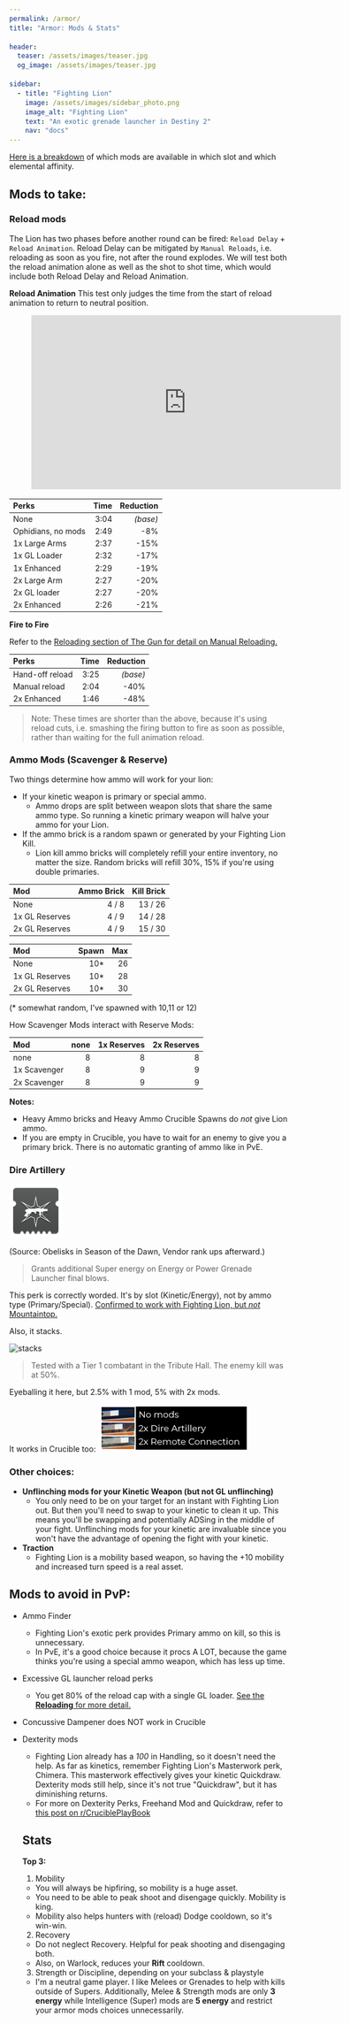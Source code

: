 ```yaml
---
permalink: /armor/
title: "Armor: Mods & Stats"

header:
  teaser: /assets/images/teaser.jpg
  og_image: /assets/images/teaser.jpg

sidebar:
  - title: "Fighting Lion"
    image: /assets/images/sidebar_photo.png
    image_alt: "Fighting Lion"
    text: "An exotic grenade launcher in Destiny 2"
    nav: "docs"
---
```


[Here is a breakdown](https://i.imgur.com/hixbrKA.jpg) of which mods are available in which slot and which elemental affinity.

## Mods to take:

### Reload mods

The Lion has two phases before another round can be fired: `Reload Delay` + `Reload Animation`. Reload Delay can be mitigated by  `Manual Reloads`, i.e. reloading as soon as you fire, not after the round explodes. We will test both the reload animation alone as well as the shot to shot time, which would include both Reload Delay and Reload Animation.


**Reload Animation**
This test only judges the time from the start of reload animation to return to neutral position.

<figure class="video_container">
  <iframe width="560" height="315" src="https://www.youtube.com/embed/V2PZj-Wz0VQ" frameborder="0" allow="accelerometer; autoplay; encrypted-media; gyroscope; picture-in-picture" allowfullscreen></iframe>
</figure>

| Perks       	| Time  	| Reduction |
|:-----------  	|-------:	|---------:	|
| None        	| 3:04   	| _(base)_  |
| Ophidians, no mods   	| 2:49  	| -8%      	|
| 1x Large Arms  | 2:37  	| -15%     	|
| 1x GL Loader  | 2:32  	| -17%     	|
| 1x Enhanced   | 2:29  	| -19%     	|
| 2x Large Arm  | 2:27  	| -20%     	|
| 2x GL loader  | 2:27  	| -20%     	|
| 2x Enhanced   | 2:26  	| -21%     	|

**Fire to Fire**

Refer to the [Reloading section of The Gun for detail on Manual Reloading.](/the_gun/#reloading)

| Perks       	| Time  	| Reduction |
|:-----------  	|-------:	|---------:	|
| Hand-off reload | 3:25  	| _(base)_  |
| Manual reload   | 2:04  	| -40%  	|
| 2x Enhanced   | 1:46  	| -48%  	|

> Note: These times are shorter than the above, because it's using reload cuts, i.e. smashing the firing button to fire as soon as possible, rather than waiting for the full animation reload.

### Ammo Mods (Scavenger & Reserve)

Two things determine how ammo will work for your lion:
- If your kinetic weapon is primary or special ammo.
    - Ammo drops are split between weapon slots that share the same ammo type. So running a kinetic primary weapon will halve your ammo for your Lion.
- If the ammo brick is a random spawn or generated by your Fighting Lion Kill.
    - Lion kill ammo bricks will completely refill your entire inventory, no matter the size. Random bricks will refill 30%, 15% if you're using double primaries.


| Mod           	| Ammo Brick | Kill Brick |
|:---------------	|	-------:	|------------:	|
| None          	| 4 / 8 | 13 / 26 |
| 1x GL Reserves  	| 4 / 9 | 14 / 28 |
| 2x GL  Reserves  	| 4 / 9 |  15 / 30 |


| Mod           	| Spawn 	| Max 	|
|:---------------	|-------:	|-----:	|
| None          	| 10*    	| 26    	|
| 1x GL Reserves  	| 10*    	|  28   	|
| 2x GL Reserves  	| 10*    	|  30   	|

 (* somewhat random, I've spawned with 10,11 or 12)

How Scavenger Mods interact with Reserve Mods:

|  Mod         	| none 	| 1x Reserves 	| 2x Reserves 	|
|:--------------	|------:	|-------------:	|-------------:	|
| none         	| 8    	| 8           	| 8           	|
| 1x Scavenger 	| 8    	| 9           	| 9           	|
| 2x Scavenger 	| 8    	| 9           	| 9           	|

**Notes:**
- Heavy Ammo bricks and Heavy Ammo Crucible Spawns do _not_ give Lion ammo.
- If you are empty in Crucible, you have to wait for an enemy to give you a primary brick. There is no automatic granting of ammo like in PvE.

### Dire Artillery
![Dire Artillery](/assets/images/dire_artillery.png)

(Source: Obelisks in Season of the Dawn, Vendor rank ups afterward.)
>Grants additional Super energy on Energy or Power Grenade Launcher final blows.

This perk is correctly worded. It's by slot (Kinetic/Energy), not by ammo type (Primary/Special). [Confirmed to work with Fighting Lion, but _not_ Mountaintop.](https://thumbs.gfycat.com/UnderstatedMarvelousIrukandjijellyfish-mobile.mp4)

Also, it stacks.

![stacks](https://cdn.discordapp.com/attachments/647452715441717248/654820665467338752/unknown.png)
> Tested with a Tier 1 combatant in the Tribute Hall. The enemy kill was at 50%.

Eyeballing it here, but 2.5% with 1 mod, 5% with 2x mods.

It works in Crucible too:
![super mods](/assets/images/supermods.png)

### Other choices:

- **Unflinching mods for your Kinetic Weapon (but not GL unflinching)**
  - You only need to be on your target for an instant with Fighting Lion out. But then you'll need to swap to your kinetic to clean it up. This means you'll be swapping and potentially ADSing in the middle of your fight. Unflinching mods for your kinetic are invaluable since you won't have the advantage of opening the fight with your kinetic.
- **Traction**
  - Fighting Lion is a mobility based weapon, so having the +10 mobility and increased turn speed is a real asset.

## Mods to avoid in PvP:

- Ammo Finder
  - Fighting Lion's exotic perk provides Primary ammo on kill, so this is unnecessary.
  - In PvE, it's a good choice because it procs A LOT, because the game thinks you're using a special ammo weapon, which has less up time.
- Excessive GL launcher reload perks
  - You get 80% of the reload cap with a single GL loader. [See the **Reloading** for more detail.](/armor/#reload-mods)
- Concussive Dampener does NOT work in Crucible
- Dexterity mods
  - Fighting Lion already has a *100* in Handling, so it doesn't need the help. As far as kinetics, remember Fighting Lion's Masterwork perk, Chimera. This masterwork effectively gives your kinetic Quickdraw.  Dexterity mods still help, since it's not true "Quickdraw", but it has diminishing returns.
  - For more on Dexterity Perks, Freehand Mod and Quickdraw, refer to [this post on r/CruciblePlayBook](https://www.reddit.com/r/CruciblePlaybook/comments/a0itxx/massive_breakdown_of_dexterity_perks_with/)

  ## Stats

  **Top 3:**
  1. Mobility
    - You will always be hipfiring, so mobility is a huge asset.
    - You need to be able to peak shoot and disengage quickly. Mobility is king.
    - Mobility also helps hunters with (reload) Dodge cooldown, so it's win-win.
  2. Recovery
    - Do not neglect Recovery. Helpful for peak shooting and disengaging both.
    - Also, on Warlock, reduces your **Rift** cooldown.
  3. Strength or Discipline, depending on your subclass & playstyle
    - I'm a neutral game player. I like Melees or Grenades to help with kills outside of Supers. Additionally, Melee & Strength mods are only **3 energy** while Intelligence (Super) mods are **5 energy** and restrict your armor mods choices unnecessarily.

